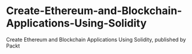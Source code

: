 # Create-Ethereum-and-Blockchain-Applications-Using-Solidity
Create Ethereum and Blockchain Applications Using Solidity, published by Packt

